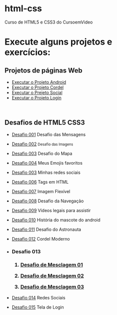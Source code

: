 # html-css
 Curso de HTML5 e CSS3 do CursoemVideo

<!--  Estou aprendendo a criar sites e agora vou gerenciar meus repositórios! -->
<h1>Execute alguns projetos e exercícios:</h1>
<h2>Projetos de páginas Web</h2>
<ul>
    <li>
        <a href="https://g-matheusdouglas.github.io/projeto-android/" rel="external" target="_blank">Executar o Projeto Android</a>
    </li>
    <li>
        <a href="https://g-matheusdouglas.github.io/projeto-cordel/" rel="external" target="_blank">Executar o Projeto Cordel</a>
    </li>
    <li>
        <a href="https://g-matheusdouglas.github.io/projeto-social/" rel="external" target="_blank">Executar o Prejeto Social</a>
    </li>
    <li>
        <a href="https://g-matheusdouglas.github.io/projeto-login/" rel="external" target="_blank">Executar o Projeto Login</a>
    </li>
</ul>
<br>
<h2>Desafios de HTML5 CSS3</h2>
<ul>
    <!-- MODULO 01 -->
    <li>
        <p><a href="https://g-matheusdouglas.github.io/html-css/desafios/modulo01/d001/" rel="external" target="_blank">Desafio 001</a>
        Desafio das Mensagens</p>
    </li>
   <li>
        <p><a href="https://g-matheusdouglas.github.io/html-css/desafios/modulo01/d002/" rel ="external" target="_blank">Desafio 002</a>
        <small>Desafio das Imagens</small></p>
    </li>
    <li>
        <p><a href="https://g-matheusdouglas.github.io/html-css/desafios/modulo01/d003/" rel ="external" target="_blank">Desafio 003</a>
        Desafio do Mapa</p>
    </li>
    <li>
        <p><a href="https://g-matheusdouglas.github.io/html-css/desafios/modulo01/d004/" rel ="external" target="_blank">Desafio 004</a>
        Meus Emojis favoritos</p>
    </li>
    <li>
        <p><a href="https://g-matheusdouglas.github.io/html-css/desafios/modulo01/d005/" rel ="external" target="_blank">Desafio 003</a>
        Minhas redes sociais</p>
    </li>
    <li>
        <p><a href="https://g-matheusdouglas.github.io/html-css/desafios/modulo01/d006/" rel ="external" target="_blank">Desafio 006</a>
        Tags em HTML</p>
    </li>
    <li>
        <p><a href="https://g-matheusdouglas.github.io/html-css/desafios/modulo01/d007/" rel ="external" target="_blank">Desafio 007</a>
        Imagem Flexível</p>
    </li>
    <li>
        <p><a href="https://g-matheusdouglas.github.io/html-css/desafios/modulo01/d008/" rel ="external" target="_blank">Desafio 008</a>
        Desafio da Navegação</p>
    </li>
    <li>
        <p><a href="https://g-matheusdouglas.github.io/html-css/desafios/modulo01/d009/" rel ="external" target="_blank">Desafio 009</a>
        Vídeos legais para assistir</p>
    </li>
    <!-- MODULO 02 -->
    <li>
        <p><a href="https://g-matheusdouglas.github.io/html-css/desafios/modulo02/d010/android.html" rel ="external" target="_blank">Desafio 010</a>
        História do mascote do android</p>
    </li>
    <!-- MODULO 03 -->
    <li>
        <p><a href="https://g-matheusdouglas.github.io/html-css/desafios/modulo03/d011/" rel ="external" target="_blank">Desafio 011</a>
        Desafio do Astronauta</p>
    </li>
    <li>
        <p><a href="https://g-matheusdouglas.github.io/html-css/desafios/modulo03/d012/" rel ="external" target="_blank">Desafio 012</a>
        Cordel Moderno</p>
    </li>
    <li>
    <h3>Desafio 013<h3>
        <ol>
            <li>
                <p><a href="https://g-matheusdouglas.github.io/html-css/desafios/modulo03/d013/desafio-13-01.html" rel ="external" target="_blank">Desafio de Mesclagem 01</a>
                </p>
            </li>
            <li>
                <p><a href="https://g-matheusdouglas.github.io/html-css/desafios/modulo03/d013/desafio-13-02.html" rel ="external" target="_blank">Desafio de Mesclagem 02</a>
                </p>
            </li>
            <li>
                <p><a href="https://g-matheusdouglas.github.io/html-css/desafios/modulo03/d013/desafio-13-03.html" rel ="external" target="_blank">Desafio de Mesclagem 03</a>
                </p>
            </li>
        </ol>
    </li>
    <li>
        <p><a href="https://g-matheusdouglas.github.io/html-css/desafios/modulo04/d014/" rel ="external" target="_blank">Desafio 014</a>
        Redes Sociais</p>
    </li>
    <li>
        <p><a href="https://g-matheusdouglas.github.io/html-css/desafios/modulo04/d015/" rel ="external" target="_blank">Desafio 015</a>
        Tela de Login</p>
    </li>
</ul>
